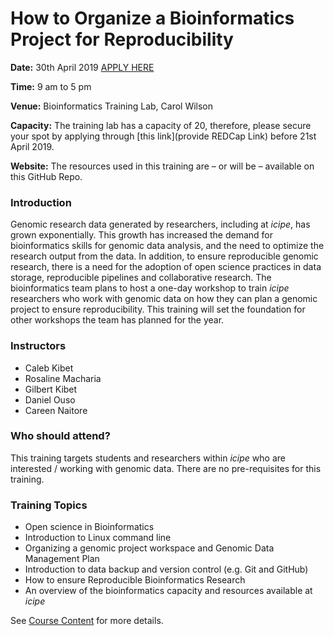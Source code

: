 # How to Organize a Bioinformatics Project for Reproducibility

**Date:** 30th April 2019 [APPLY HERE]()

**Time:** 9 am to 5 pm

**Venue:** Bioinformatics Training Lab, Carol Wilson

**Capacity:** The training lab has a capacity of 20, therefore, please secure your spot by applying through [this link](provide REDCap Link) before 21st April 2019. 

**Website:** The resources used in this training are – or will be – available on this GitHub Repo.

### Introduction
Genomic research data generated by researchers, including at *icipe*, has grown exponentially. This growth has increased the demand for bioinformatics skills for genomic data analysis, and the need to optimize the research output from the data. In addition, to ensure reproducible genomic research, there is a need for the adoption of open science practices in data storage, reproducible pipelines and collaborative research. The bioinformatics team plans to host a one-day workshop to train *icipe* researchers who work with genomic data on how they can plan a genomic project to ensure reproducibility. This training will set the foundation for other workshops the team has planned for the year.


### Instructors
- Caleb Kibet
- Rosaline Macharia
- Gilbert Kibet
- Daniel Ouso
- Careen Naitore

### Who should attend?

This training targets students and researchers within *icipe* who are interested / working with genomic data. There are no pre-requisites for this training. 

### Training Topics
- Open science in Bioinformatics
- Introduction to Linux command line
- Organizing a genomic project workspace and Genomic Data Management Plan
- Introduction to data backup and version control (e.g. Git and GitHub)
- How to ensure Reproducible Bioinformatics Research
- An overview of the bioinformatics capacity and resources available at *icipe*

See [Course Content](CourseContent.md) for more details. 
